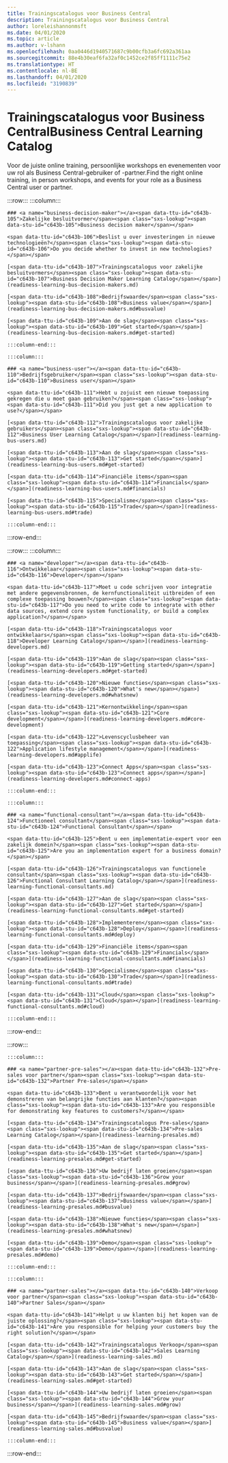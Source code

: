 ```yaml
---
title: Trainingscatalogus voor Business Central
description: Trainingscatalogus voor Business Central
author: loreleishannonmsft
ms.date: 04/01/2020
ms.topic: article
ms.author: v-lshann
ms.openlocfilehash: 0aa0446d1940571687c9b00cfb3a6fc692a361aa
ms.sourcegitcommit: 88e4b30eaf6fa32af0c1452ce2f85ff1111c75e2
ms.translationtype: HT
ms.contentlocale: nl-BE
ms.lasthandoff: 04/01/2020
ms.locfileid: "3190839"
---
```

# <a name="business-central-learning-catalog"></a><span data-ttu-id="c643b-103">Trainingscatalogus voor Business Central</span><span class="sxs-lookup"><span data-stu-id="c643b-103">Business Central Learning Catalog</span></span>
<span data-ttu-id="c643b-104">Voor de juiste online training, persoonlijke workshops en evenementen voor uw rol als Business Central-gebruiker of -partner.</span><span class="sxs-lookup"><span data-stu-id="c643b-104">Find the right online training, in person workshops, and events for your role as a Business Central user or partner.</span></span>

:::row:::
    :::column:::

    ### <a name="business-decision-maker"></a><span data-ttu-id="c643b-105">Zakelijke besluitvormer</span><span class="sxs-lookup"><span data-stu-id="c643b-105">Business decision maker</span></span>

    <span data-ttu-id="c643b-106">Beslist u over investeringen in nieuwe technologieën?</span><span class="sxs-lookup"><span data-stu-id="c643b-106">Do you decide whether to invest in new technologies?</span></span> 

    [<span data-ttu-id="c643b-107">Trainingscatalogus voor zakelijke besluitvormers</span><span class="sxs-lookup"><span data-stu-id="c643b-107">Business Decision Maker Learning Catalog</span></span>](readiness-learning-bus-decision-makers.md)

    [<span data-ttu-id="c643b-108">Bedrijfswaarde</span><span class="sxs-lookup"><span data-stu-id="c643b-108">Business value</span></span>](readiness-learning-bus-decision-makers.md#busvalue)

    [<span data-ttu-id="c643b-109">Aan de slag</span><span class="sxs-lookup"><span data-stu-id="c643b-109">Get started</span></span>](readiness-learning-bus-decision-makers.md#get-started)

    :::column-end:::

    :::column:::

    ### <a name="business-user"></a><span data-ttu-id="c643b-110">Bedrijfsgebruiker</span><span class="sxs-lookup"><span data-stu-id="c643b-110">Business user</span></span>

    <span data-ttu-id="c643b-111">Hebt u zojuist een nieuwe toepassing gekregen die u moet gaan gebruiken?</span><span class="sxs-lookup"><span data-stu-id="c643b-111">Did you just get a new application to use?</span></span> 

    [<span data-ttu-id="c643b-112">Trainingscatalogus voor zakelijke gebruikers</span><span class="sxs-lookup"><span data-stu-id="c643b-112">Business User Learning Catalog</span></span>](readiness-learning-bus-users.md)

    [<span data-ttu-id="c643b-113">Aan de slag</span><span class="sxs-lookup"><span data-stu-id="c643b-113">Get started</span></span>](readiness-learning-bus-users.md#get-started)

    [<span data-ttu-id="c643b-114">Financiële items</span><span class="sxs-lookup"><span data-stu-id="c643b-114">Financials</span></span>](readiness-learning-bus-users.md#financials)

    [<span data-ttu-id="c643b-115">Specialisme</span><span class="sxs-lookup"><span data-stu-id="c643b-115">Trade</span></span>](readiness-learning-bus-users.md#trade)

    :::column-end:::

:::row-end:::

:::row:::
    :::column:::

    ### <a name="developer"></a><span data-ttu-id="c643b-116">Ontwikkelaar</span><span class="sxs-lookup"><span data-stu-id="c643b-116">Developer</span></span>

    <span data-ttu-id="c643b-117">Moet u code schrijven voor integratie met andere gegevensbronnen, de kernfunctionaliteit uitbreiden of een complexe toepassing bouwen?</span><span class="sxs-lookup"><span data-stu-id="c643b-117">Do you need to write code to integrate with other data sources, extend core system functionality, or build a complex application?</span></span>

    [<span data-ttu-id="c643b-118">Trainingscatalogus voor ontwikkelaars</span><span class="sxs-lookup"><span data-stu-id="c643b-118">Developer Learning Catalog</span></span>](readiness-learning-developers.md)

    [<span data-ttu-id="c643b-119">Aan de slag</span><span class="sxs-lookup"><span data-stu-id="c643b-119">Getting started</span></span>](readiness-learning-developers.md#get-started)

    [<span data-ttu-id="c643b-120">Nieuwe functies</span><span class="sxs-lookup"><span data-stu-id="c643b-120">What's new</span></span>](readiness-learning-developers.md#whatsnew)

    [<span data-ttu-id="c643b-121">Kernontwikkeling</span><span class="sxs-lookup"><span data-stu-id="c643b-121">Core development</span></span>](readiness-learning-developers.md#core-development)

    [<span data-ttu-id="c643b-122">Levenscyclusbeheer van toepassing</span><span class="sxs-lookup"><span data-stu-id="c643b-122">Application lifestyle management</span></span>](readiness-learning-developers.md#applife)

    [<span data-ttu-id="c643b-123">Connect Apps</span><span class="sxs-lookup"><span data-stu-id="c643b-123">Connect apps</span></span>](readiness-learning-developers.md#connect-apps)

    :::column-end:::

    :::column:::

    ### <a name="functional-consultant"></a><span data-ttu-id="c643b-124">Functioneel consultant</span><span class="sxs-lookup"><span data-stu-id="c643b-124">Functional Consultant</span></span>
    
    <span data-ttu-id="c643b-125">Bent u een implementatie-expert voor een zakelijk domein?</span><span class="sxs-lookup"><span data-stu-id="c643b-125">Are you an implementation expert for a business domain?</span></span> 

    [<span data-ttu-id="c643b-126">Trainingscatalogus van functionele consultant</span><span class="sxs-lookup"><span data-stu-id="c643b-126">Functional Consultant Learning Catalog</span></span>](readiness-learning-functional-consultants.md)

    [<span data-ttu-id="c643b-127">Aan de slag</span><span class="sxs-lookup"><span data-stu-id="c643b-127">Get started</span></span>](readiness-learning-functional-consultants.md#get-started)

    [<span data-ttu-id="c643b-128">Implementeren</span><span class="sxs-lookup"><span data-stu-id="c643b-128">Deploy</span></span>](readiness-learning-functional-consultants.md#deploy)

    [<span data-ttu-id="c643b-129">Financiële items</span><span class="sxs-lookup"><span data-stu-id="c643b-129">Financials</span></span>](readiness-learning-functional-consultants.md#financials)

    [<span data-ttu-id="c643b-130">Specialisme</span><span class="sxs-lookup"><span data-stu-id="c643b-130">Trade</span></span>](readiness-learning-functional-consultants.md#trade)

    [<span data-ttu-id="c643b-131">Cloud</span><span class="sxs-lookup"><span data-stu-id="c643b-131">Cloud</span></span>](readiness-learning-functional-consultants.md#cloud)

    :::column-end:::

:::row-end:::

:::row:::

    :::column:::

    ### <a name="partner-pre-sales"></a><span data-ttu-id="c643b-132">Pre-sales voor partner</span><span class="sxs-lookup"><span data-stu-id="c643b-132">Partner Pre-sales</span></span>

    <span data-ttu-id="c643b-133">Bent u verantwoordelijk voor het demonstreren van belangrijke functies aan klanten?</span><span class="sxs-lookup"><span data-stu-id="c643b-133">Are you responsible for demonstrating key features to customers?</span></span> 

    [<span data-ttu-id="c643b-134">Trainingscatalogus Pre-sales</span><span class="sxs-lookup"><span data-stu-id="c643b-134">Pre-sales Learning Catalog</span></span>](readiness-learning-presales.md)

    [<span data-ttu-id="c643b-135">Aan de slag</span><span class="sxs-lookup"><span data-stu-id="c643b-135">Get started</span></span>](readiness-learning-presales.md#get-started)

    [<span data-ttu-id="c643b-136">Uw bedrijf laten groeien</span><span class="sxs-lookup"><span data-stu-id="c643b-136">Grow your business</span></span>](readiness-learning-presales.md#grow)

    [<span data-ttu-id="c643b-137">Bedrijfswaarde</span><span class="sxs-lookup"><span data-stu-id="c643b-137">Business value</span></span>](readiness-learning-presales.md#busvalue)

    [<span data-ttu-id="c643b-138">Nieuwe functies</span><span class="sxs-lookup"><span data-stu-id="c643b-138">What's new</span></span>](readiness-learning-presales.md#whatsnew)

    [<span data-ttu-id="c643b-139">Demo</span><span class="sxs-lookup"><span data-stu-id="c643b-139">Demo</span></span>](readiness-learning-presales.md#demo)

    :::column-end:::

    :::column:::

    ### <a name="partner-sales"></a><span data-ttu-id="c643b-140">Verkoop voor partner</span><span class="sxs-lookup"><span data-stu-id="c643b-140">Partner Sales</span></span>

    <span data-ttu-id="c643b-141">Helpt u uw klanten bij het kopen van de juiste oplossing?</span><span class="sxs-lookup"><span data-stu-id="c643b-141">Are you responsible for helping your customers buy the right solution?</span></span> 

    [<span data-ttu-id="c643b-142">Trainingscatalogus Verkoop</span><span class="sxs-lookup"><span data-stu-id="c643b-142">Sales Learning Catalog</span></span>](readiness-learning-sales.md)

    [<span data-ttu-id="c643b-143">Aan de slag</span><span class="sxs-lookup"><span data-stu-id="c643b-143">Get started</span></span>](readiness-learning-sales.md#get-started)

    [<span data-ttu-id="c643b-144">Uw bedrijf laten groeien</span><span class="sxs-lookup"><span data-stu-id="c643b-144">Grow your business</span></span>](readiness-learning-sales.md#grow)

    [<span data-ttu-id="c643b-145">Bedrijfswaarde</span><span class="sxs-lookup"><span data-stu-id="c643b-145">Business value</span></span>](readiness-learning-sales.md#busvalue)

    :::column-end:::

:::row-end:::
